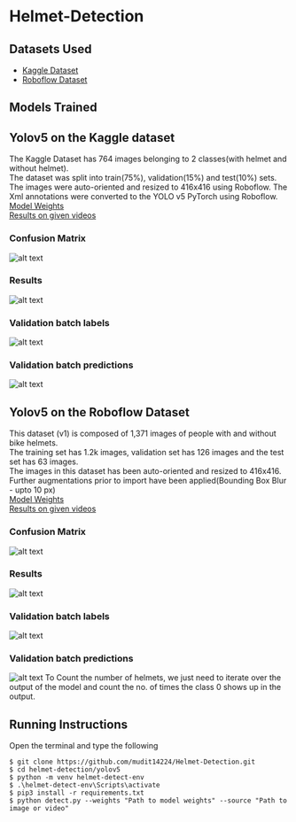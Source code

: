 # Helmet-Detection

## Datasets Used
+ <a href="https://www.kaggle.com/andrewmvd/helmet-detection">Kaggle Dataset</a>
+ <a href="https://universe.roboflow.com/bike-helmets/bike-helmet-detection-2vdjo">Roboflow Dataset</a>

## Models Trained
## Yolov5 on the Kaggle dataset
The Kaggle Dataset has 764 images belonging to 2 classes(with helmet and without helmet).
<br>
The dataset was split into train(75%), validation(15%) and test(10%) sets. The images were auto-oriented and resized to 416x416 using Roboflow. The Xml annotations were converted to the YOLO v5 PyTorch using Roboflow.
<br>
<a href="https://github.com/mudit14224/Helmet-Detection/tree/main/Models/model%201/weights">Model Weights</a>
<br>
<a href="https://drive.google.com/drive/folders/1qmE-gOCXjTi6vfe8fOMGjQuEqTpztD9W?usp=sharing">Results on given videos</a>
### Confusion Matrix
![alt text](https://github.com/mudit14224/Helmet-Detection/blob/main/Images/cm_m1.png)
### Results
![alt text](https://github.com/mudit14224/Helmet-Detection/blob/main/Images/results_m1.png)
### Validation batch labels
![alt text](https://github.com/mudit14224/Helmet-Detection/blob/main/Images/val_batch0_labels_m1.jpg)
### Validation batch predictions
![alt text](https://github.com/mudit14224/Helmet-Detection/blob/main/Images/val_batch0_pred_m1.jpg)

## Yolov5 on the Roboflow Dataset
This dataset (v1) is composed of 1,371 images of people with and without bike helmets.
<br>
The training set has 1.2k images, validation set has 126 images and the test set has 63 images. 
<br>
The images in this dataset has been auto-oriented and resized to 416x416. Further augmentations prior to import have been applied(Bounding Box Blur - upto 10 px)
<br>
<a href="https://github.com/mudit14224/Helmet-Detection/tree/main/Models/model%202/weights">Model Weights</a>
<br>
<a href="https://drive.google.com/drive/folders/1u8PrC36wX-3HFuuzdv6iiq2oFvJ9hQRY?usp=sharing">Results on given videos</a>
### Confusion Matrix
![alt text](https://github.com/mudit14224/Helmet-Detection/blob/main/Images/cm_m2.png)
### Results
![alt text](https://github.com/mudit14224/Helmet-Detection/blob/main/Images/results_m2.png)
### Validation batch labels
![alt text](https://github.com/mudit14224/Helmet-Detection/blob/main/Images/val_batch0_labels_m2.jpg)
### Validation batch predictions
![alt text](https://github.com/mudit14224/Helmet-Detection/blob/main/Images/val_batch0_pred_m2.jpg)
To Count the number of helmets, we just need to iterate over the output of the model and count the no. of times the class 0 shows up in the output. 
## Running Instructions
Open the terminal and type the following 
```
$ git clone https://github.com/mudit14224/Helmet-Detection.git
$ cd helmet-detection/yolov5
$ python -m venv helmet-detect-env
$ .\helmet-detect-env\Scripts\activate
$ pip3 install -r requirements.txt
$ python detect.py --weights "Path to model weights" --source "Path to image or video"
```
